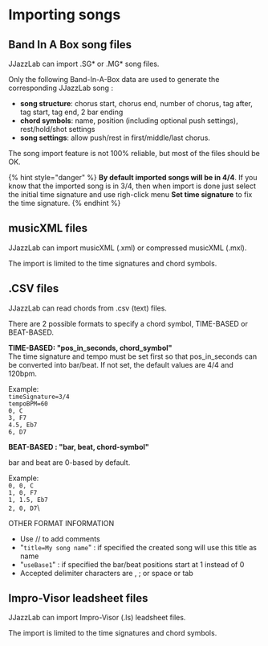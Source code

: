 # Importing songs

## Band In A Box song files

JJazzLab can import .SG\* or .MG\* song files.

Only the following Band-In-A-Box data are used to generate the corresponding JJazzLab song :

* **song structure**: chorus start, chorus end, number of chorus, tag after, tag start, tag end, 2 bar ending
* **chord symbols**: name, position (including optional push settings), rest/hold/shot settings
* **song settings**: allow push/rest in first/middle/last chorus.

The song import feature is not 100% reliable, but most of the files should be OK.

{% hint style="danger" %}
**By default imported songs will be in 4/4**. If you know that the imported song is in 3/4, then when import is done just select the initial time signature and use righ-click menu **Set time signature** to fix the time signature.
{% endhint %}

## musicXML files

JJazzLab can import musicXML (.xml) or compressed musicXML (.mxl).&#x20;

The import is limited to the time signatures and chord symbols.

## .CSV files

JJazzLab can read chords from .csv (text) files.&#x20;

There are 2 possible formats to specify a chord symbol, TIME-BASED or BEAT-BASED.

**TIME-BASED: "pos\_in\_seconds, chord\_symbol"**\
The time signature and tempo must be set first so that pos\_in\_seconds can be converted into bar/beat. If not set, the default values are 4/4 and 120bpm.

Example:\
`timeSignature=3/4`\
`tempoBPM=60`\
`0, C`\
`3, F7`\
`4.5, Eb7`\
`6, D7`

**BEAT-BASED : "bar, beat, chord-symbol"**

bar and beat are 0-based by default.

Example:\
`0, 0, C`\
`1, 0, F7`\
`1, 1.5, Eb7`\
`2, 0, D7`\


OTHER FORMAT INFORMATION

* Use // to add comments
* "`title=My song name`" : if specified the created song will use this title as name
* "`useBase1`" : if specified the bar/beat positions start at 1 instead of 0
* Accepted delimiter characters are , ; or space or tab

## Impro-Visor leadsheet files

JJazzLab can import Impro-Visor (.ls) leadsheet files.&#x20;

The import is limited to the time signatures and chord symbols.

